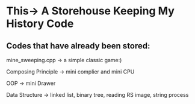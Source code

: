 # This-> A Storehouse Keeping My History Code
## Codes that have already been stored:
mine_sweeping.cpp	->	a simple classic game:)

Composing Principle	->	mini complier and mini CPU

OOP	->	mini Drawer

Data Structure	->	linked list, binary tree, reading RS image, string process



